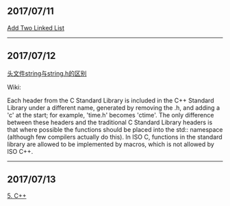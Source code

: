 ## 2017/07/11

[Add Two Linked List](http://www.hawstein.com/posts/add-singly-linked-list.html)

---------------------

## 2017/07/12

[头文件string与string.h的区别](http://www.cnblogs.com/Cmpl/archive/2012/01/01/2309710.html)

Wiki:

Each header from the C Standard Library is included in the C++ Standard Library under a different name, generated by removing the .h, and
adding a 'c' at the start; for example, 'time.h' becomes 'ctime'. The only difference between these headers and the traditional C Standard
Library headers is that where possible the functions should be placed into the std:: namespace (although few compilers actually do this).
In ISO C, functions in the standard library are allowed to be implemented by macros, which is not allowed by ISO C++.

---------------------

## 2017/07/13

[5. C++](https://github.com/kamyu104/LeetCode/blob/master/C++/median-of-two-sorted-arrays.cpp)

